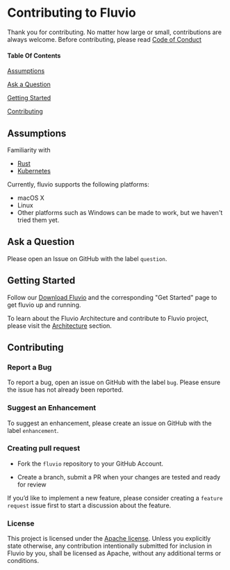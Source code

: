 # Contributing to Fluvio

Thank you for contributing. No matter how large or small, contributions are always welcome. Before contributing, please read [Code of Conduct](CODE-OF-CONDUCT.md)

#### Table Of Contents

[Assumptions](#assumptions)

[Ask a Question](#ask-a-question)

[Getting Started](#getting-started)

[Contributing](#contributing)

## Assumptions
Familiarity with
- [Rust](https://www.rust-lang.org)
- [Kubernetes](https://kubernetes.io)

Currently, fluvio supports the following platforms:
- macOS X
- Linux
- Other platforms such as Windows can be made to work, but we haven't tried them yet.

## Ask a Question

Please open an Issue on GitHub with the label `question`.

## Getting Started

Follow our [Download Fluvio](https://www.fluvio.io/docs/fluvio/quickstart) and the corresponding "Get Started" page to get fluvio up and running.

To learn about the Fluvio Architecture and contribute to Fluvio project, please visit the [Architecture](https://www.fluvio.io/docs/fluvio/concepts/architecture/overview/) section.

## Contributing

### Report a Bug

To report a bug, open an issue on GitHub with the label `bug`. Please ensure the issue has not already been reported.

### Suggest an Enhancement

To suggest an enhancement, please create an issue on GitHub with the label `enhancement`.

### Creating pull request

- Fork the `fluvio` repository to your GitHub Account.

- Create a branch, submit a PR when your changes are tested and ready for review

If you’d like to implement a new feature, please consider creating a `feature request` issue first to start a discussion about the feature.

### License

This project is licensed under the [Apache license](LICENSE). Unless you explicitly state otherwise, any contribution intentionally submitted for inclusion in Fluvio by you, shall be licensed as Apache, without any additional terms or conditions.




